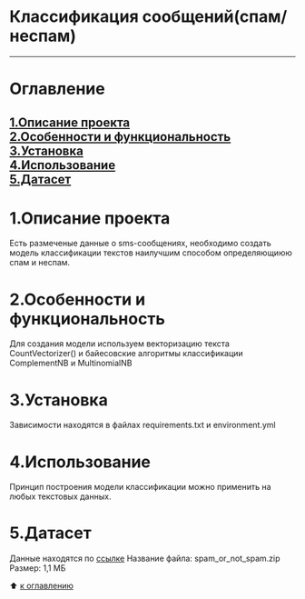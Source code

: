 # Классификация сообщений(спам/неспам)
-------
# Оглавление  
[1.Описание проекта](https://github.com/PavelNovikov888/portfolio/tree/master/Uplift-%D0%BC%D0%BE%D0%B4%D0%B5%D0%BB%D0%B8%D1%80%D0%BE%D0%B2%D0%B0%D0%BD%D0%B8%D0%B5#1%D0%BE%D0%BF%D0%B8%D1%81%D0%B0%D0%BD%D0%B8%D0%B5-%D0%BF%D1%80%D0%BE%D0%B5%D0%BA%D1%82%D0%B0)  
[2.Особенности и функциональность](https://github.com/PavelNovikov888/portfolio/tree/master/Uplift-%D0%BC%D0%BE%D0%B4%D0%B5%D0%BB%D0%B8%D1%80%D0%BE%D0%B2%D0%B0%D0%BD%D0%B8%D0%B5#2%D0%BE%D1%81%D0%BE%D0%B1%D0%B5%D0%BD%D0%BD%D0%BE%D1%81%D1%82%D0%B8-%D0%B8-%D1%84%D1%83%D0%BD%D0%BA%D1%86%D0%B8%D0%BE%D0%BD%D0%B0%D0%BB%D1%8C%D0%BD%D0%BE%D1%81%D1%82%D1%8C)  
[3.Установка](https://github.com/PavelNovikov888/portfolio/tree/master/Uplift-%D0%BC%D0%BE%D0%B4%D0%B5%D0%BB%D0%B8%D1%80%D0%BE%D0%B2%D0%B0%D0%BD%D0%B8%D0%B5#3%D1%83%D1%81%D1%82%D0%B0%D0%BD%D0%BE%D0%B2%D0%BA%D0%B0)  
[4.Использование](https://github.com/PavelNovikov888/portfolio/tree/master/Uplift-%D0%BC%D0%BE%D0%B4%D0%B5%D0%BB%D0%B8%D1%80%D0%BE%D0%B2%D0%B0%D0%BD%D0%B8%D0%B5#4%D0%B8%D1%81%D0%BF%D0%BE%D0%BB%D1%8C%D0%B7%D0%BE%D0%B2%D0%B0%D0%BD%D0%B8%D0%B5)  
[5.Датасет](https://github.com/PavelNovikov888/portfolio/tree/master/Uplift-%D0%BC%D0%BE%D0%B4%D0%B5%D0%BB%D0%B8%D1%80%D0%BE%D0%B2%D0%B0%D0%BD%D0%B8%D0%B5#5%D0%B4%D0%B0%D1%82%D0%B0%D1%81%D0%B5%D1%82)  
--------

# 1.Описание проекта
Есть размеченые данные о sms-сообщениях, необходимо создать модель классификации текстов наилучшим способом определяющиюю спам и неспам.
# 2.Особенности и функциональность
Для создания модели используем векторизацию текста CountVectorizer() и байесовские алгоритмы классификации ComplementNB и MultinomialNB
# 3.Установка
Зависимости находятся в файлах requirements.txt и environment.yml
# 4.Использование
Принцип построения модели классификации можно применить на любых текстовых данных.  
# 5.Датасет
 Данные находятся по [ссылке](https://drive.google.com/file/d/1MZYZV-5B2lTJR-tLcxtEg5Vs0DlXVi2_/view?usp=sharing) 
 Название файла: spam_or_not_spam.zip 
 Размер: 1,1 МБ
  
:arrow_up: [к оглавлению](https://github.com/PavelNovikov888/portfolio/tree/master/Uplift-%D0%BC%D0%BE%D0%B4%D0%B5%D0%BB%D0%B8%D1%80%D0%BE%D0%B2%D0%B0%D0%BD%D0%B8%D0%B5#%D0%BE%D0%B3%D0%BB%D0%B0%D0%B2%D0%BB%D0%B5%D0%BD%D0%B8%D0%B5)
